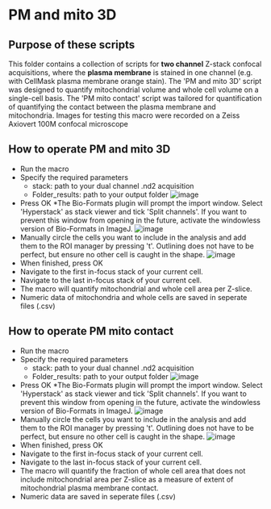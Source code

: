 # PM and mito 3D

## Purpose of these scripts
This folder contains a collection of scripts for **two channel** Z-stack confocal acquisitions, where the **plasma membrane** is stained in one channel (e.g. with CellMask plasma membrane orange stain). The 'PM and mito 3D' script was designed to quantify mitochondrial volume and whole cell volume on a single-cell basis.
The 'PM mito contact' script was tailored for quantification of quantifying the contact between the plasma membrane and mitochondria. Images for testing this macro were recorded on a Zeiss Axiovert 100M confocal microscope

## How to operate PM and mito 3D

* Run the macro
* Specify the required parameters
  * stack: path to your dual channel .nd2 acquisition
  * Folder_results: path to your output folder
![image](https://user-images.githubusercontent.com/38840043/222730707-99d57d15-0633-4a65-83d6-68119f5968b5.png)
* Press OK
*The Bio-Formats plugin will prompt the import window. Select 'Hyperstack' as stack viewer and tick 'Split channels'. If you want to prevent this window from opening in the future, activate the windowless version of Bio-Formats in ImageJ.
![image](https://user-images.githubusercontent.com/38840043/222672367-9e25e26e-95ce-48be-aa54-545bd6a490df.png)
* Manually circle the cells you want to include in the analysis and add them to the ROI manager by pressing 't'. Outlining does not have to be perfect, but ensure no other cell is caught in the shape.
![image](https://user-images.githubusercontent.com/38840043/222721901-e491dc94-d2ca-4f46-9b46-15cdcd5c7caa.png)
* When finished, press OK
* Navigate to the first in-focus stack of your current cell.
* Navigate to the last in-focus stack of your current cell.
* The macro will quantify mitochondrial and whole cell area per Z-slice.
* Numeric data of mitochondria and whole cells are saved in seperate files (.csv) 

## How to operate PM mito contact

* Run the macro
* Specify the required parameters
  * stack: path to your dual channel .nd2 acquisition
  * Folder_results: path to your output folder
![image](https://user-images.githubusercontent.com/38840043/222729376-6cf5945b-a129-4269-a9e4-1d86d82084cc.png)
* Press OK
*The Bio-Formats plugin will prompt the import window. Select 'Hyperstack' as stack viewer and tick 'Split channels'. If you want to prevent this window from opening in the future, activate the windowless version of Bio-Formats in ImageJ.
![image](https://user-images.githubusercontent.com/38840043/222672367-9e25e26e-95ce-48be-aa54-545bd6a490df.png)
* Manually circle the cells you want to include in the analysis and add them to the ROI manager by pressing 't'. Outlining does not have to be perfect, but ensure no other cell is caught in the shape.
![image](https://user-images.githubusercontent.com/38840043/222729989-50f8c6d3-07fd-4e9e-9aa8-e92d6a84a9e2.png)
* When finished, press OK
* Navigate to the first in-focus stack of your current cell.
* Navigate to the last in-focus stack of your current cell.
* The macro will quantify the fraction of whole cell area that does not include mitochondrial area per Z-slice as a measure of extent of mitochondrial plasma membrane contact.
* Numeric data are saved in seperate files (.csv) 